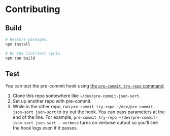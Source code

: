 # Contributing

## Build

```powershell
# Restore packages.
npm install

# Do the lint/test cycle.
npm run build
```

## Test

You can test the pre-commit hook using [the `pre-commit try-repo` command](https://pre-commit.com/#developing-hooks-interactively).

1. Clone this repo somewhere like `~/dev/pre-commit-json-sort`.
2. Set up another repo with pre-commit.
3. While in the other repo, run `pre-commit try-repo ~/dev/pre-commit-json-sort json-sort` to try out the hook. You can pass parameters at the end of the line. For example, `pre-commit try-repo ~/dev/pre-commit-json-sort json-sort --verbose` turns on verbose output so you'll see the hook logs even if it passes.

